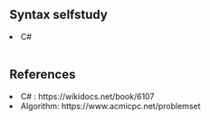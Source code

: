 <h2>Syntax selfstudy</h2>
<li>C#</li>

<br>

<h2>References</h2>
<li>C# : https://wikidocs.net/book/6107</li>
<li>Algorithm: https://www.acmicpc.net/problemset</li>